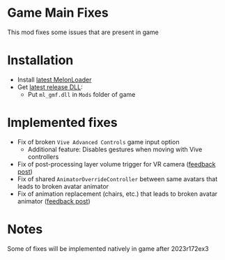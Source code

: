 # Game Main Fixes
This mod fixes some issues that are present in game

# Installation
* Install [latest MelonLoader](https://github.com/LavaGang/MelonLoader)
* Get [latest release DLL](../../../releases/latest):
  * Put `ml_gmf.dll` in `Mods` folder of game

# Implemented fixes
* Fix of broken `Vive Advanced Controls` game input option
  * Additional feature: Disables gestures when moving with Vive controllers
* Fix of post-processing layer volume trigger for VR camera ([feedback post](https://feedback.abinteractive.net/p/2023r171ex1-post-process-volume-effects-are-applied-based-on-playspace-center-instead-of-camera-s-in-vr-mode))
* Fix of shared `AnimatorOverrideController` between same avatars that leads to broken avatar animator
* Fix of animation replacement (chairs, etc.) that leads to broken avatar animator ([feedback post](https://feedback.abinteractive.net/p/gestures-getting-stuck-locally-upon-entering-vehicles-chairs))

# Notes
Some of fixes will be implemented natively in game after 2023r172ex3
